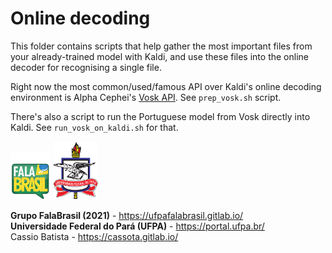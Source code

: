 # Online decoding

This folder contains scripts that help gather the most important files from
your already-trained model with Kaldi, and use these files into the online
decoder for recognising a single file.

Right now the most common/used/famous API over Kaldi's online decoding
environment is Alpha Cephei's [Vosk API][1]. See `prep_vosk.sh` script.

There's also a script to run the Portuguese model from Vosk directly into
Kaldi. See `run_vosk_on_kaldi.sh` for that.

[1]: https://github.com/alphacep/vosk-api 

[![FalaBrasil](../../doc/logo_fb_github_footer.png)](https://ufpafalabrasil.gitlab.io/ "Visite o site do Grupo FalaBrasil") [![UFPA](../../doc/logo_ufpa_github_footer.png)](https://portal.ufpa.br/ "Visite o site da UFPA")

__Grupo FalaBrasil (2021)__ - https://ufpafalabrasil.gitlab.io/      
__Universidade Federal do Pará (UFPA)__ - https://portal.ufpa.br/     
Cassio Batista - https://cassota.gitlab.io/    
